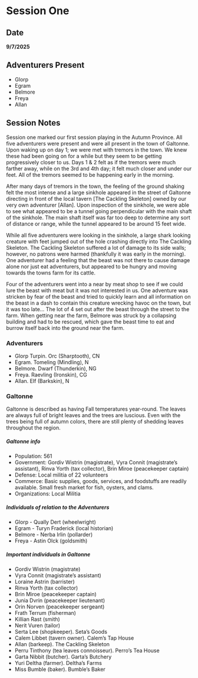 # Session One

## Date

**9/7/2025**

## Adventurers Present

- Glorp
- Egram
- Belmore
- Freya
- Allan


## Session Notes
Session one marked our first session playing in the Autumn Province. All five adventurers were present and were all present in the town of Galtonne. Upon waking up on day 1; we were met with tremors in the town. We knew these had been going on for a while but they seem to be getting progressively closer to us. Days 1 & 2 felt as if the tremors were much farther away, while on the 3rd and 4th day; it felt much closer and under our feet. All of the tremors seemed to be happening early in the morning. 

After many days of tremors in the town, the feeling of the ground shaking felt the most intense and a large sinkhole appeared in the street of Galtonne directing in front of the local tavern [The Cackling Skeleton] owned by our very own adventurer [Allan]. Upon inspection of the sinkhole, we were able to see what appeared to be a tunnel going perpendicular with the  main shaft of the sinkhole. The main shaft itself was far too deep to determine any sort of distance or range, while the tunnel appeared to be around 15 feet wide. 

While all five adventurers were looking in the sinkhole, a large shark looking creature with feet jumped out of the hole crashing directly into The Cackling Skeleton. The Cackling Skeleton suffered a lot of damage to its side walls; however, no patrons were harmed (thankfully it was early in the morning). One adventurer had a feeling that the beast was not there to cause damage alone nor just eat adventurers, but appeared to be hungry and moving towards the towns farm for its cattle. 

Four of the adventurers went into a near by meat shop to see if we could lure the beast with meat but it was not interested in us. One adventure was stricken by fear of the beast and tried to quickly learn and all information on the beast in a dash to contain this creature wrecking havoc on the town, but it was too late… The lot of 4 set out after the beast through the street to the farm. When getting near the farm, Belmore was struck by a collapsing building and had to be rescued, which gave the beast time to eat and burrow itself back into the ground near the farm. 


### Adventurers

- Glorp Turpin. Orc (Sharptooth), CN
- Egram. Tomeling (Mindling), N
- Belmore. Dwarf (Thunderkin), NG
- Freya. Raevling (Ironskin), CG
- Allan. Elf (Barkskin), N

### Galtonne

Galtonne is described as having Fall temperatures year-round. The leaves are always full of bright leaves and the trees are luscious. Even with the trees being full of autumn colors, there are still plenty of shedding leaves throughout the region. 

##### Galtonne info

- Population: 561
- Government: Gordiv Wistrin (magistrate), Vyra Connit (magistrate’s assistant), Rinva Yorth (tax collector), Brin Miroe (peacekeeper captain)
- Defense: Local militia of 22 volunteers
- Commerce: Basic supplies, goods, services, and foodstuffs are readily available. Small fresh market for fish, oysters, and clams.
- Organizations: Local Militia

##### Individuals of relation to the Adventurers

- Glorp - Qually Dert (wheelwright)
- Egram - Turyn Fraderick (local historian)
- Belmore - Nerba Irlin (pollarder)
- Freya - Astin Olck (goldsmith)

##### Important individuals in Galtonne

- Gordiv Wistrin (magistrate)
- Vyra Connit (magistrate’s assistant)
- Loraine Astrin (barrister)
- Rinva Yorth (tax collector)
- Brin Miroe (peacekeeper captain)
- Junia Dvrin (peacekeeper lieutenant)
- Orin Norven (peacekeeper sergeant)
- Frath Terrum (fisherman)
- Killian Rast (smith)
- Nerit Vuren (tailor)
- Serta Lee (shopkeeper). Seta’s Goods
- Calem Libbet (tavern owner). Calem’s Tap House
- Allan (barkeep). The Cackling Skeleton
- Perru Tinthony (tea leaves connoisseur). Perro’s Tea House
- Garta Nibbit (butcher). Garta’s Butchery
- Yuri Deltha (farmer). Deltha’s Farms
- Miss Bumble (baker). Bumble’s Baker